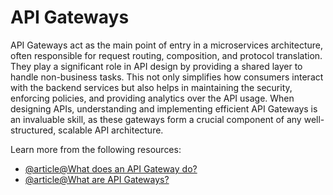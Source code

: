 # API Gateways

API Gateways act as the main point of entry in a microservices architecture, often responsible for request routing, composition, and protocol translation. They play a significant role in API design by providing a shared layer to handle non-business tasks. This not only simplifies how consumers interact with the backend services but also helps in maintaining the security, enforcing policies, and providing analytics over the API usage. When designing APIs, understanding and implementing efficient API Gateways is an invaluable skill, as these gateways form a crucial component of any well-structured, scalable API architecture.

Learn more from the following resources:

- [@article@What does an API Gateway do?](https://www.redhat.com/en/topics/api/what-does-an-api-gateway-do)
- [@article@What are API Gateways?](https://www.ibm.com/blog/api-gateway/)
